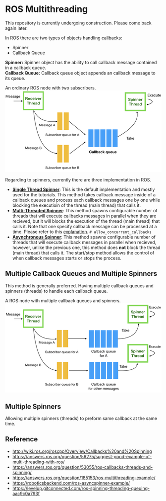 # ROS Multithreading

This repository is currently undergoing construction. Please come back again later.  

In ROS there are two types of objects handling callbacks:

- Spinner
- Callback Queue

**Spinner:** Spinner object has the ability to call callback message contained in a callback queue.  
**Callback Queue:** Callback queue object appends an callback message to its queue.  

An ordinary ROS node with two subscribers.  
![img](resources/ordinary.png)

Regarding to spinners, currently there are three implementation in ROS.

- [**Single Thread Spinner**](http://ros.org/doc/groovy/api/roscpp/html/classros_1_1SingleThreadedSpinner.html): This is the default implementation and mostly used for the tutorials. This method takes callback message inside of a callback queues and process each callback messages one by one while blocking the executioin of the thread (main thread) that calls it.
- [**Multi-Threaded Spinner**](http://ros.org/doc/groovy/api/roscpp/html/classros_1_1MultiThreadedSpinner.html): This method spawns configurable number of threads that will execute callbacks messages in parallel when they are recieved, but it will blocks the execution of the thread (main thread) that calls it. Note that one specify callback message can be processed at a time. Please refer to this [explanation](https://levelup.gitconnected.com/ros-spinning-threading-queuing-aac9c0a793f). `# allow_concurrent_callbacks`
- [**Asynchronous Spinner**](http://ros.org/doc/groovy/api/roscpp/html/classros_1_1AsyncSpinner.html): This method spawns configurable number of threads that will execute callback messages in parallel when recieved, however, unlike the previous one, this method does **not** block the thread (main thread) that calls it. The start/stop method allows the control of when callback messages starts or stops the process. 

## Multiple Callback Queues and Multiple Spinners

This method is generally preferred. Having multiple callback queues and spinners (threads) to handle each callback queue.

A ROS node with multiple callback queues and spinners.  
![img](resources/multi_cq_multi_sp.png)

## Multiple Spinners

Allowing multiple spinners (threads) to preform same callback at the same time.

## Reference

- http://wiki.ros.org/roscpp/Overview/Callbacks%20and%20Spinning
- https://answers.ros.org/question/56275/suggest-good-example-of-multi-threading-with-ros/
- https://answers.ros.org/question/53055/ros-callbacks-threads-and-spinning/
- https://answers.ros.org/question/185153/ros-multithreading-example/
- https://roboticsbackend.com/ros-asyncspinner-example/
- https://levelup.gitconnected.com/ros-spinning-threading-queuing-aac9c0a793f

